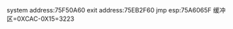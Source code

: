 <!--
 * @Author: kingqaquuu
 * @Date: 2024-01-09 16:12:41
 * @FilePath: \stackoverflow\记录1.md
-->
system address:75F50A60
exit address:75EB2F60
jmp esp:75A6065F
缓冲区=0XCAC-0X15=3223